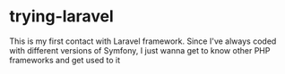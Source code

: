 # trying-laravel
This is my first contact with Laravel framework.
Since I've always coded with different versions of Symfony, I just wanna get to know other PHP frameworks and get used to it
